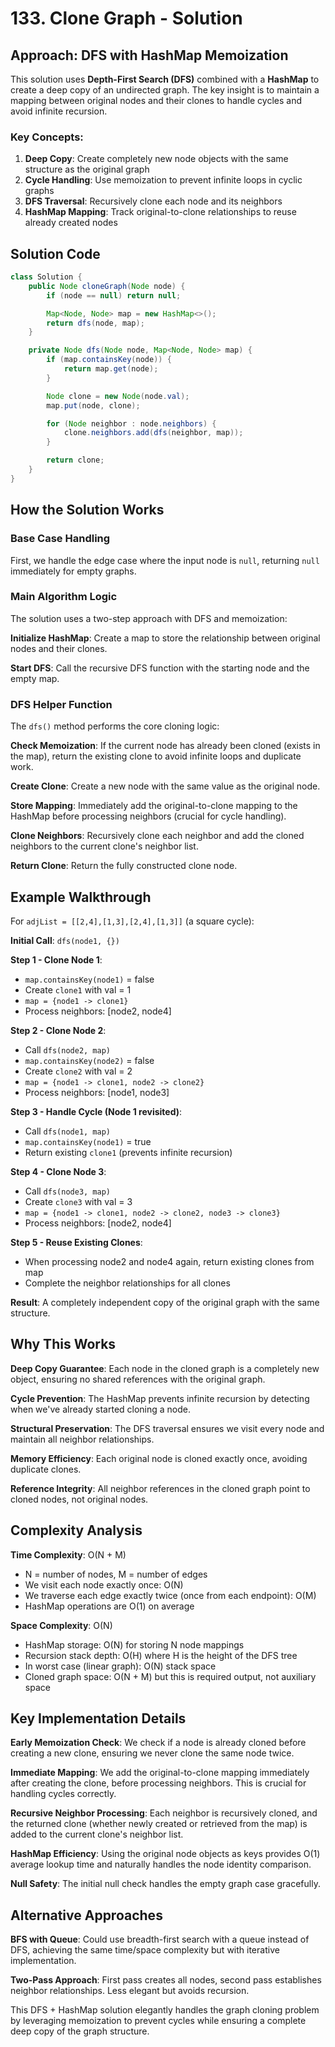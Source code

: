 # 133. Clone Graph - Solution

## Approach: DFS with HashMap Memoization

This solution uses **Depth-First Search (DFS)** combined with a **HashMap** to create a deep copy of an undirected graph. The key insight is to maintain a mapping between original nodes and their clones to handle cycles and avoid infinite recursion.

### Key Concepts:
1. **Deep Copy**: Create completely new node objects with the same structure as the original graph
2. **Cycle Handling**: Use memoization to prevent infinite loops in cyclic graphs
3. **DFS Traversal**: Recursively clone each node and its neighbors
4. **HashMap Mapping**: Track original-to-clone relationships to reuse already created nodes

## Solution Code

```java
class Solution {
    public Node cloneGraph(Node node) {
        if (node == null) return null;

        Map<Node, Node> map = new HashMap<>();
        return dfs(node, map);
    }

    private Node dfs(Node node, Map<Node, Node> map) {
        if (map.containsKey(node)) {
            return map.get(node);
        }

        Node clone = new Node(node.val);
        map.put(node, clone);

        for (Node neighbor : node.neighbors) {
            clone.neighbors.add(dfs(neighbor, map));
        }

        return clone;
    }
}
```

## How the Solution Works

### Base Case Handling
First, we handle the edge case where the input node is `null`, returning `null` immediately for empty graphs.

### Main Algorithm Logic
The solution uses a two-step approach with DFS and memoization:

**Initialize HashMap**: Create a map to store the relationship between original nodes and their clones.

**Start DFS**: Call the recursive DFS function with the starting node and the empty map.

### DFS Helper Function
The `dfs()` method performs the core cloning logic:

**Check Memoization**: If the current node has already been cloned (exists in the map), return the existing clone to avoid infinite loops and duplicate work.

**Create Clone**: Create a new node with the same value as the original node.

**Store Mapping**: Immediately add the original-to-clone mapping to the HashMap before processing neighbors (crucial for cycle handling).

**Clone Neighbors**: Recursively clone each neighbor and add the cloned neighbors to the current clone's neighbor list.

**Return Clone**: Return the fully constructed clone node.

## Example Walkthrough

For `adjList = [[2,4],[1,3],[2,4],[1,3]]` (a square cycle):

**Initial Call**: `dfs(node1, {})`

**Step 1 - Clone Node 1**:
- `map.containsKey(node1)` = false
- Create `clone1` with val = 1
- `map = {node1 -> clone1}`
- Process neighbors: [node2, node4]

**Step 2 - Clone Node 2**:
- Call `dfs(node2, map)`
- `map.containsKey(node2)` = false
- Create `clone2` with val = 2
- `map = {node1 -> clone1, node2 -> clone2}`
- Process neighbors: [node1, node3]

**Step 3 - Handle Cycle (Node 1 revisited)**:
- Call `dfs(node1, map)`
- `map.containsKey(node1)` = true
- Return existing `clone1` (prevents infinite recursion)

**Step 4 - Clone Node 3**:
- Call `dfs(node3, map)`
- Create `clone3` with val = 3
- `map = {node1 -> clone1, node2 -> clone2, node3 -> clone3}`
- Process neighbors: [node2, node4]

**Step 5 - Reuse Existing Clones**:
- When processing node2 and node4 again, return existing clones from map
- Complete the neighbor relationships for all clones

**Result**: A completely independent copy of the original graph with the same structure.

## Why This Works

**Deep Copy Guarantee**: Each node in the cloned graph is a completely new object, ensuring no shared references with the original graph.

**Cycle Prevention**: The HashMap prevents infinite recursion by detecting when we've already started cloning a node.

**Structural Preservation**: The DFS traversal ensures we visit every node and maintain all neighbor relationships.

**Memory Efficiency**: Each original node is cloned exactly once, avoiding duplicate clones.

**Reference Integrity**: All neighbor references in the cloned graph point to cloned nodes, not original nodes.

## Complexity Analysis

**Time Complexity**: O(N + M)
- N = number of nodes, M = number of edges
- We visit each node exactly once: O(N)
- We traverse each edge exactly twice (once from each endpoint): O(M)
- HashMap operations are O(1) on average

**Space Complexity**: O(N)
- HashMap storage: O(N) for storing N node mappings
- Recursion stack depth: O(H) where H is the height of the DFS tree
- In worst case (linear graph): O(N) stack space
- Cloned graph space: O(N + M) but this is required output, not auxiliary space

## Key Implementation Details

**Early Memoization Check**: We check if a node is already cloned before creating a new clone, ensuring we never clone the same node twice.

**Immediate Mapping**: We add the original-to-clone mapping immediately after creating the clone, before processing neighbors. This is crucial for handling cycles correctly.

**Recursive Neighbor Processing**: Each neighbor is recursively cloned, and the returned clone (whether newly created or retrieved from the map) is added to the current clone's neighbor list.

**HashMap Efficiency**: Using the original node objects as keys provides O(1) average lookup time and naturally handles the node identity comparison.

**Null Safety**: The initial null check handles the empty graph case gracefully.

## Alternative Approaches

**BFS with Queue**: Could use breadth-first search with a queue instead of DFS, achieving the same time/space complexity but with iterative implementation.

**Two-Pass Approach**: First pass creates all nodes, second pass establishes neighbor relationships. Less elegant but avoids recursion.

This DFS + HashMap solution elegantly handles the graph cloning problem by leveraging memoization to prevent cycles while ensuring a complete deep copy of the graph structure.